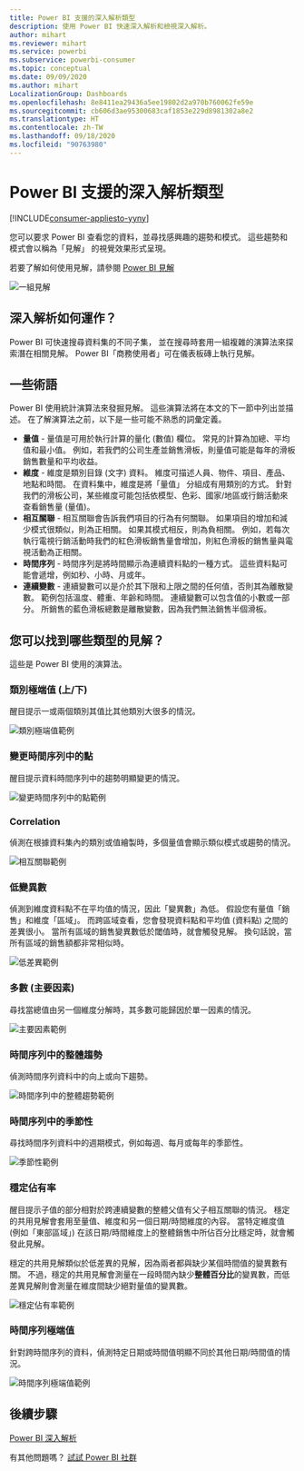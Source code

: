 ```yaml
---
title: Power BI 支援的深入解析類型
description: 使用 Power BI 快速深入解析和檢視深入解析。
author: mihart
ms.reviewer: mihart
ms.service: powerbi
ms.subservice: powerbi-consumer
ms.topic: conceptual
ms.date: 09/09/2020
ms.author: mihart
LocalizationGroup: Dashboards
ms.openlocfilehash: 8e8411ea29436a5ee19802d2a970b760062fe59e
ms.sourcegitcommit: cb606d3ae95300683caf1853e229d8981302a8e2
ms.translationtype: HT
ms.contentlocale: zh-TW
ms.lasthandoff: 09/18/2020
ms.locfileid: "90763980"
---
```

# <a name="types-of-insights-supported-by-power-bi"></a>Power BI 支援的深入解析類型

[!INCLUDE[consumer-appliesto-yyny](../includes/consumer-appliesto-yyny.md)]

您可以要求 Power BI 查看您的資料，並尋找感興趣的趨勢和模式。 這些趨勢和模式會以稱為「見解」  的視覺效果形式呈現。 

若要了解如何使用見解，請參閱 [Power BI 見解](end-user-insights.md)

![一組見解](media/end-user-insight-types/power-bi-insight.png)

## <a name="how-does-insights-work"></a>深入解析如何運作？
Power BI 可快速搜尋資料集的不同子集， 並在搜尋時套用一組複雜的演算法來探索潛在相關見解。 Power BI「商務使用者」可在儀表板磚上執行見解。

## <a name="some-terminology"></a>一些術語
Power BI 使用統計演算法來發掘見解。 這些演算法將在本文的下一節中列出並描述。 在了解演算法之前，以下是一些可能不熟悉的詞彙定義。 

* **量值** - 量值是可用於執行計算的量化 (數值) 欄位。 常見的計算為加總、平均值和最小值。 例如，若我們的公司生產並銷售滑板，則量值可能是每年的滑板銷售數量和平均收益。  
* **維度** - 維度是類別目錄 (文字) 資料。 維度可描述人員、物件、項目、產品、地點和時間。 在資料集中，維度是將「量值」  分組成有用類別的方式。 針對我們的滑板公司，某些維度可能包括依模型、色彩、國家/地區或行銷活動來查看銷售量 (量值)。   
* **相互關聯** - 相互關聯會告訴我們項目的行為有何關聯。  如果項目的增加和減少模式很類似，則為正相關。 如果其模式相反，則為負相關。 例如，若每次執行電視行銷活動時我們的紅色滑板銷售量會增加，則紅色滑板的銷售量與電視活動為正相關。
* **時間序列** - 時間序列是將時間顯示為連續資料點的一種方式。 這些資料點可能會遞增，例如秒、小時、月或年。  
* **連續變數** - 連續變數可以是介於其下限和上限之間的任何值，否則其為離散變數。 範例包括溫度、體重、年齡和時間。 連續變數可以包含值的小數或一部分。 所銷售的藍色滑板總數是離散變數，因為我們無法銷售半個滑板。  

## <a name="what-types-of-insights-can-you-find"></a>您可以找到哪些類型的見解？
這些是 Power BI 使用的演算法。 

### <a name="category-outliers-topbottom"></a>類別極端值 (上/下)
醒目提示一或兩個類別其值比其他類別大很多的情況。  

![類別極端值範例](./media/end-user-insight-types/pbi-auto-insight-type-category-outliers.png)

### <a name="change-points-in-a-time-series"></a>變更時間序列中的點
醒目提示資料時間序列中的趨勢明顯變更的情況。

![變更時間序列中的點範例](./media/end-user-insight-types/pbi-auto-insight-type-changepoint.png)

### <a name="correlation"></a>Correlation
偵測在根據資料集內的類別或值繪製時，多個量值會顯示類似模式或趨勢的情況。

![相互關聯範例](./media/end-user-insight-types/pbi-auto-insight-type-correlation.png)

### <a name="low-variance"></a>低變異數
偵測到維度資料點不在平均值的情況，因此「變異數」為低。 假設您有量值「銷售」和維度「區域」。 而跨區域查看，您會發現資料點和平均值 (資料點) 之間的差異很小。 當所有區域的銷售變異數低於閾值時，就會觸發見解。 換句話說，當所有區域的銷售額都非常相似時。

![低差異範例](./media/end-user-insight-types/power-bi-insights-low-variance.png)

### <a name="majority-major-factors"></a>多數 (主要因素)
尋找當總值由另一個維度分解時，其多數可能歸因於單一因素的情況。  

![主要因素範例](./media/end-user-insight-types/pbi-auto-insight-type-majority.png)

### <a name="overall-trends-in-time-series"></a>時間序列中的整體趨勢
偵測時間序列資料中的向上或向下趨勢。

![時間序列中的整體趨勢範例](./media/end-user-insight-types/pbi-auto-insight-type-trend.png)

### <a name="seasonality-in-time-series"></a>時間序列中的季節性
尋找時間序列資料中的週期模式，例如每週、每月或每年的季節性。

![季節性範例](./media/end-user-insight-types/pbi-auto-insight-type-seasonality-new.png)

### <a name="steady-share"></a>穩定佔有率
醒目提示子值的部分相對於跨連續變數的整體父值有父子相互關聯的情況。 穩定的共用見解會套用至量值、維度和另一個日期/時間維度的內容。 當特定維度值 (例如「東部區域」) 在該日期/時間維度上的整體銷售中所佔百分比穩定時，就會觸發此見解。

穩定的共用見解類似於低差異的見解，因為兩者都與缺少某個時間值的變異數有關。 不過，穩定的共用見解會測量在一段時間內缺少**整體百分比**的變異數，而低差異見解則會測量在維度間缺少絕對量值的變異數。

![穩定佔有率範例](./media/end-user-insight-types/pbi-auto-insight-type-steadyshare.png)

### <a name="time-series-outliers"></a>時間序列極端值
針對跨時間序列的資料，偵測特定日期或時間值明顯不同於其他日期/時間值的情況。

![時間序列極端值範例](./media/end-user-insight-types/pbi-auto-insight-type-time-series-outliers-purple.png)

## <a name="next-steps"></a>後續步驟
[Power BI 深入解析](end-user-insights.md)

有其他問題嗎？ [試試 Power BI 社群](https://community.powerbi.com/)

